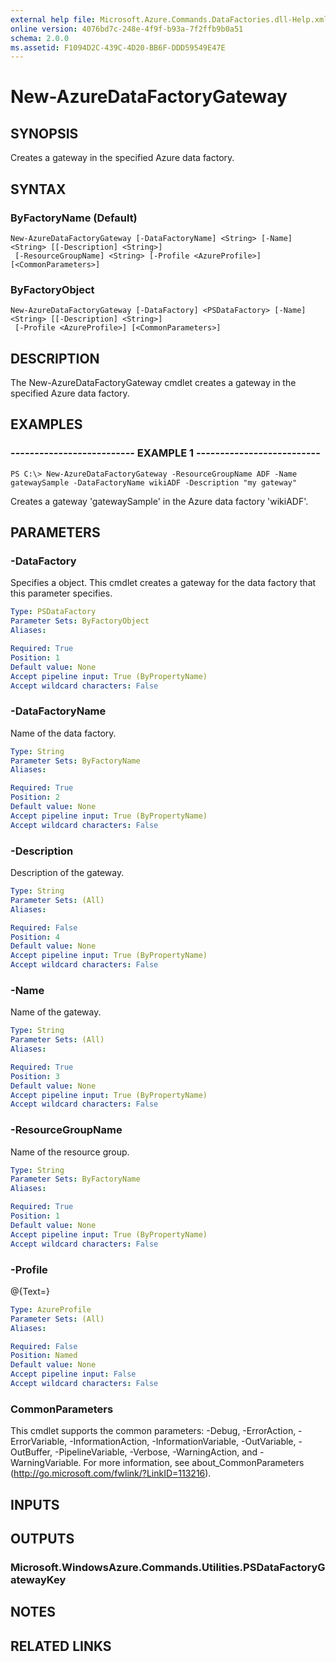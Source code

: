 ```yaml
---
external help file: Microsoft.Azure.Commands.DataFactories.dll-Help.xml
online version: 4076bd7c-248e-4f9f-b93a-7f2ffb9b0a51
schema: 2.0.0
ms.assetid: F1094D2C-439C-4D20-BB6F-DDD59549E47E
---
```


# New-AzureDataFactoryGateway

## SYNOPSIS
Creates a gateway in the specified Azure data factory.

## SYNTAX

### ByFactoryName (Default)
```
New-AzureDataFactoryGateway [-DataFactoryName] <String> [-Name] <String> [[-Description] <String>]
 [-ResourceGroupName] <String> [-Profile <AzureProfile>] [<CommonParameters>]
```

### ByFactoryObject
```
New-AzureDataFactoryGateway [-DataFactory] <PSDataFactory> [-Name] <String> [[-Description] <String>]
 [-Profile <AzureProfile>] [<CommonParameters>]
```

## DESCRIPTION
The New-AzureDataFactoryGateway cmdlet creates a gateway in the specified Azure data factory.

## EXAMPLES

### -------------------------- EXAMPLE 1 --------------------------
```
PS C:\> New-AzureDataFactoryGateway -ResourceGroupName ADF -Name gatewaySample -DataFactoryName wikiADF -Description "my gateway"
```

Creates a gateway 'gatewaySample' in the Azure data factory 'wikiADF'.

## PARAMETERS

### -DataFactory
Specifies a  object.
This cmdlet creates a gateway for the data factory that this parameter specifies.

```yaml
Type: PSDataFactory
Parameter Sets: ByFactoryObject
Aliases: 

Required: True
Position: 1
Default value: None
Accept pipeline input: True (ByPropertyName)
Accept wildcard characters: False
```

### -DataFactoryName
Name of the data factory.

```yaml
Type: String
Parameter Sets: ByFactoryName
Aliases: 

Required: True
Position: 2
Default value: None
Accept pipeline input: True (ByPropertyName)
Accept wildcard characters: False
```

### -Description
Description of the gateway.

```yaml
Type: String
Parameter Sets: (All)
Aliases: 

Required: False
Position: 4
Default value: None
Accept pipeline input: True (ByPropertyName)
Accept wildcard characters: False
```

### -Name
Name of the gateway.

```yaml
Type: String
Parameter Sets: (All)
Aliases: 

Required: True
Position: 3
Default value: None
Accept pipeline input: True (ByPropertyName)
Accept wildcard characters: False
```

### -ResourceGroupName
Name of the resource group.

```yaml
Type: String
Parameter Sets: ByFactoryName
Aliases: 

Required: True
Position: 1
Default value: None
Accept pipeline input: True (ByPropertyName)
Accept wildcard characters: False
```

### -Profile
@{Text=}

```yaml
Type: AzureProfile
Parameter Sets: (All)
Aliases: 

Required: False
Position: Named
Default value: None
Accept pipeline input: False
Accept wildcard characters: False
```

### CommonParameters
This cmdlet supports the common parameters: -Debug, -ErrorAction, -ErrorVariable, -InformationAction, -InformationVariable, -OutVariable, -OutBuffer, -PipelineVariable, -Verbose, -WarningAction, and -WarningVariable. For more information, see about_CommonParameters (http://go.microsoft.com/fwlink/?LinkID=113216).

## INPUTS

## OUTPUTS

### Microsoft.WindowsAzure.Commands.Utilities.PSDataFactoryGatewayKey

## NOTES

## RELATED LINKS


